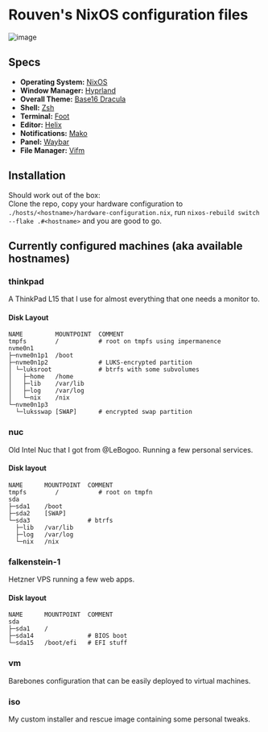 # Rouven's NixOS configuration files

![image](https://user-images.githubusercontent.com/72568063/213921069-670965f7-ad51-43ad-a211-63bb45a02648.png)

## Specs
- **Operating System:** [NixOS](https://nixos.org)
- **Window Manager:** [Hyprland](https://hyprland.org/)
- **Overall Theme:** [Base16 Dracula](https://github.com/dracula/base16-dracula-scheme)
- **Shell:** [Zsh](https://www.zsh.org/)
- **Terminal:** [Foot](https://codeberg.org/dnkl/foot)
- **Editor:** [Helix](https://helix-editor.com)
- **Notifications:** [Mako](https://github.com/emersion/mako)
- **Panel:** [Waybar](https://github.com/Alexays/Waybar)
- **File Manager:** [Vifm](https://vifm.info/)

## Installation
Should work out of the box:\
Clone the repo, copy your hardware configuration to `./hosts/<hostname>/hardware-configuration.nix`, run `nixos-rebuild switch --flake .#<hostname>` and you are good to go.

## Currently configured machines (aka available hostnames)
### thinkpad
A ThinkPad L15 that I use for almost everything that one needs a monitor to.
#### Disk Layout
```
NAME         MOUNTPOINT  COMMENT
tmpfs        /           # root on tmpfs using impermanence
nvme0n1
├─nvme0n1p1  /boot
├─nvme0n1p2              # LUKS-encrypted partition
│ └─luksroot             # btrfs with some subvolumes
│   ├─home   /home
│   ├─lib    /var/lib
│   ├─log    /var/log
│   └─nix    /nix
└─nvme0n1p3
  └─luksswap [SWAP]      # encrypted swap partition
```

### nuc
Old Intel Nuc that I got from @LeBogoo. Running a few personal services.
#### Disk layout
```
NAME      MOUNTPOINT  COMMENT
tmpfs        /           # root on tmpfn
sda
├─sda1    /boot
├─sda2    [SWAP]
└─sda3                # btrfs
  ├─lib   /var/lib
  ├─log   /var/log
  └─nix   /nix
```

### falkenstein-1
Hetzner VPS running a few web apps.
#### Disk layout
```
NAME      MOUNTPOINT  COMMENT
sda
├─sda1    /
├─sda14               # BIOS boot
└─sda15   /boot/efi   # EFI stuff
```

### vm
Barebones configuration that can be easily deployed to virtual machines.

### iso
My custom installer and rescue image containing some personal tweaks.
